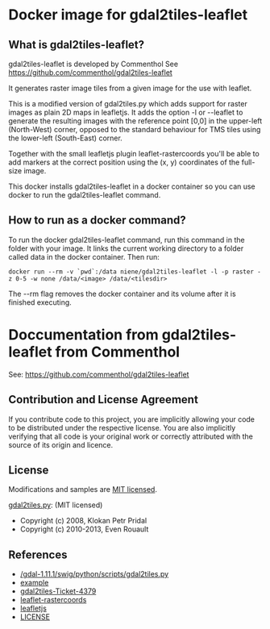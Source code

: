# Docker image for gdal2tiles-leaflet

## What is gdal2tiles-leaflet?
gdal2tiles-leaflet is developed by Commenthol See https://github.com/commenthol/gdal2tiles-leaflet

It generates raster image tiles from a given image for the use with leaflet.

This is a modified version of gdal2tiles.py which adds support for raster images as plain 2D maps in leafletjs.  It adds the option -l or --leaflet to generate the resulting images with the reference point [0,0] in the upper-left (North-West) corner, opposed to the standard behaviour for TMS tiles using the lower-left (South-East) corner.

Together with the small leafletjs plugin leaflet-rastercoords you'll be able to add markers at the correct position using the (x, y) coordinates of the full-size image.

This docker installs gdal2tiles-leaflet in a docker container so you can use docker to run the gdal2tiles-leaflet command.


## How to run as a docker command?

To run the docker gdal2tiles-leaflet command, run this command in the folder with your image. It links the current working directory to a folder called data in the docker container. Then run:

	docker run --rm -v `pwd`:/data niene/gdal2tiles-leaflet -l -p raster -z 0-5 -w none /data/<image> /data/<tilesdir> 

The --rm flag removes the docker container and its volume after it is finished executing. 


# Doccumentation from gdal2tiles-leaflet from Commenthol

See: https://github.com/commenthol/gdal2tiles-leaflet

## Contribution and License Agreement

If you contribute code to this project, you are implicitly allowing your
code to be distributed under the respective license. You are also implicitly
verifying that all code is your original work or correctly attributed
with the source of its origin and licence.

## License

Modifications and samples are [MIT licensed][LICENSE].

[gdal2tiles.py][]: (MIT licensed)
* Copyright (c) 2008, Klokan Petr Pridal
* Copyright (c) 2010-2013, Even Rouault

## References

<!-- !ref -->

* [/gdal-1.11.1/swig/python/scripts/gdal2tiles.py][gdal2tiles.py]
* [example][example]
* [gdal2tiles-Ticket-4379][gdal2tiles-Ticket-4379]
* [leaflet-rastercoords][leaflet-rastercoords]
* [leafletjs][leafletjs]
* [LICENSE][LICENSE]

<!-- ref! -->

[LICENSE]: ./LICENSE
[leafletjs]: http://leafletjs.com
[leaflet-rastercoords]: https://github.com/commenthol/leaflet-rastercoords
[gdal2tiles.py]: http://download.osgeo.org/gdal/1.11.1/gdal-1.11.1.tar.gz "/gdal-1.11.1/swig/python/scripts/gdal2tiles.py"
[gdal2tiles-Ticket-4379]: http://trac.osgeo.org/gdal/ticket/4379
[example]: https://commenthol.github.io/leaflet-rastercoords/
